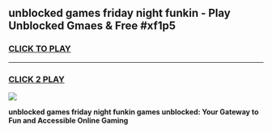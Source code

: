 
## unblocked games friday night funkin - Play Unblocked Gmaes & Free #xf1p5
<h3>
<a href="https://news.freeplayer.one?title=unblocked_games_friday_night_funkin&ref=03M">CLICK TO PLAY</a></h3>
<hr>

<h3>
<a href="https://news.freeplayer.one?title=unblocked_games_friday_night_funkin&ref=03M">CLICK 2 PLAY</a>
  
</h3>

<a href="https://news.freeplayer.one?title=unblocked_games_friday_night_funkin&ref=03M"><img src="https://clearcache.store/games.png"></a>


**unblocked games friday night funkin games unblocked: Your Gateway to Fun and Accessible Online Gaming**

